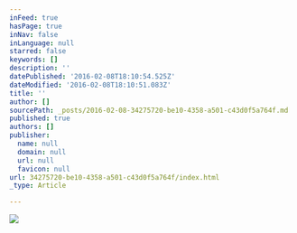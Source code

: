 ```yaml
---
inFeed: true
hasPage: true
inNav: false
inLanguage: null
starred: false
keywords: []
description: ''
datePublished: '2016-02-08T18:10:54.525Z'
dateModified: '2016-02-08T18:10:51.083Z'
title: ''
author: []
sourcePath: _posts/2016-02-08-34275720-be10-4358-a501-c43d0f5a764f.md
published: true
authors: []
publisher:
  name: null
  domain: null
  url: null
  favicon: null
url: 34275720-be10-4358-a501-c43d0f5a764f/index.html
_type: Article

---
```

![](https://the-grid-user-content.s3-us-west-2.amazonaws.com/03a27f12-7608-415c-9927-3b45100ecf96.png)
